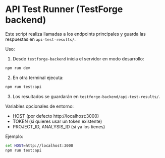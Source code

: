 # API Test Runner (TestForge backend)

Este script realiza llamadas a los endpoints principales y guarda las respuestas en `api-test-results/`.

Uso:

1. Desde `testforge-backend` inicia el servidor en modo desarrollo:

```cmd
npm run dev
```

2. En otra terminal ejecuta:

```cmd
npm run test:api
```

3. Los resultados se guardarán en `testforge-backend/api-test-results/`.

Variables opcionales de entorno:
- HOST (por defecto http://localhost:3000)
- TOKEN (si quieres usar un token existente)
- PROJECT_ID, ANALYSIS_ID (si ya los tienes)

Ejemplo:

```cmd
set HOST=http://localhost:3000
npm run test:api
```
